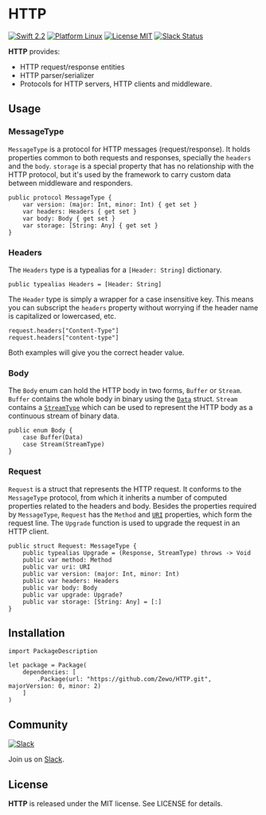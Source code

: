 HTTP
======
[![Swift 2.2](https://img.shields.io/badge/Swift-2.2-orange.svg?style=flat)](https://swift.org)
[![Platform Linux](https://img.shields.io/badge/Platform-Linux-lightgray.svg?style=flat)](https://swift.org)
[![License MIT](https://img.shields.io/badge/License-MIT-blue.svg?style=flat)](https://tldrlegal.com/license/mit-license)
[![Slack Status](https://zewo-slackin.herokuapp.com/badge.svg)](http://slack.zewo.io)

**HTTP** provides:

- HTTP request/response entities
- HTTP parser/serializer
- Protocols for HTTP servers, HTTP clients and middleware.

## Usage

### MessageType

`MessageType` is a protocol for HTTP messages (request/response). It holds properties common to both requests and responses, specially the `headers` and the `body`. `storage` is a special property that has no relationship with the HTTP protocol, but it's used by the framework to carry custom data between middleware and responders.

```
public protocol MessageType {
    var version: (major: Int, minor: Int) { get set }
    var headers: Headers { get set }
    var body: Body { get set }
    var storage: [String: Any] { get set }
}
```

### Headers

The `Headers` type is a typealias for a `[Header: String]` dictionary.

```
public typealias Headers = [Header: String]
```

 The `Header` type is simply a wrapper for a case insensitive key. This means you can subscript  the `headers` property without worrying if the header name is capitalized or lowercased, etc. 
 
 ```
 request.headers["Content-Type"]
 request.headers["content-type"]
 ```
 
 Both examples will give you the correct header value.

### Body

The `Body` enum can hold the HTTP body in two forms, `Buffer` or `Stream`. `Buffer` contains the whole body in binary using the [`Data`](https://github.com/Zewo/Data) struct. `Stream` contains a [`StreamType`](https://github.com/Zewo/Stream) which can be used to represent the HTTP body as a continuous stream of binary data.

```
public enum Body {
    case Buffer(Data)
    case Stream(StreamType)
}

```

### Request

`Request` is a struct that represents the HTTP request. It conforms to the `MessageType` protocol, from which it inherits a number of computed properties related to the headers and body. Besides the properties required by `MessageType`, `Request` has the `Method` and [`URI`](https://github.com/Zewo/URI) properties, which form the request line. The `Upgrade` function is used to upgrade the request in an HTTP client. 

```
public struct Request: MessageType {
    public typealias Upgrade = (Response, StreamType) throws -> Void
    public var method: Method
    public var uri: URI
    public var version: (major: Int, minor: Int)
    public var headers: Headers
    public var body: Body
    public var upgrade: Upgrade?
    public var storage: [String: Any] = [:]
}
```

## Installation

```
import PackageDescription

let package = Package(
    dependencies: [
        .Package(url: "https://github.com/Zewo/HTTP.git", majorVersion: 0, minor: 2)
    ]
)
```

## Community

[![Slack](http://s13.postimg.org/ybwy92ktf/Slack.png)](http://slack.zewo.io)

Join us on [Slack](http://slack.zewo.io).

License
-------

**HTTP** is released under the MIT license. See LICENSE for details.
